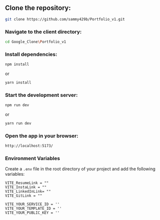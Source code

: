 ## Clone the repository:

```bash
git clone https://github.com/sammy429b/Portfolio_v1.git
```

### Navigate to the client directory:

```bash
cd Google_Clone\Portfolio_v1
```

### Install dependencies:

```bash
npm install
```
or
```bash
yarn install
```

### Start the development server:

```bash
npm run dev
```
or

```bash
yarn run dev
```

### Open the app in your browser:
```bash
http://localhost:5173/
```

### Environment Variables
Create a `.env` file in the root directory of your project and add the following variables:

```plaintext
VITE_ResumeLink = ""
VITE_InstaLink = ""
VITE_LinkedInLink= ""
VITE_GitLink = ""

VITE_YOUR_SERVICE_ID = '' 
VITE_YOUR_TEMPLATE_ID = ''
VITE_YOUR_PUBLIC_KEY = ''
```
